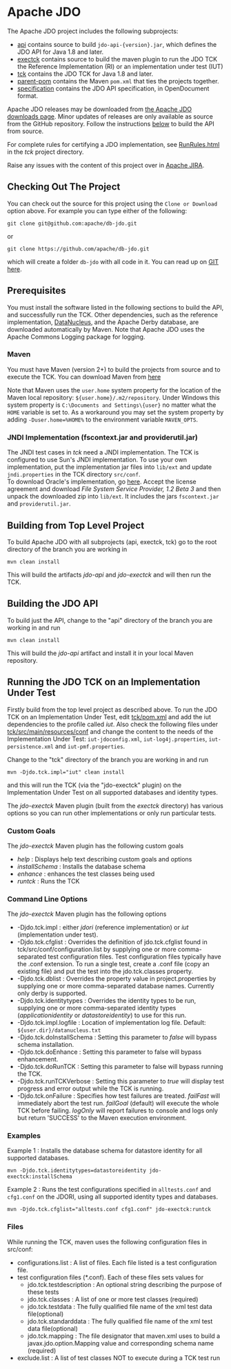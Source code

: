 <!--
  Licensed to the Apache Software Foundation (ASF) under one or more
  contributor license agreements.  See the NOTICE file distributed with
  this work for additional information regarding copyright ownership.
  The ASF licenses this file to You under the Apache License, Version 2.0
  (the "License"); you may not use this file except in compliance with
  the License.  You may obtain a copy of the License at

      http://www.apache.org/licenses/LICENSE-2.0

  Unless required by applicable law or agreed to in writing, software
  distributed under the License is distributed on an "AS IS" BASIS,
  WITHOUT WARRANTIES OR CONDITIONS OF ANY KIND, either express or implied.
  See the License for the specific language governing permissions and
  limitations under the License.
  -->
# Apache JDO

The Apache JDO project includes the following subprojects:

* [api](https://github.com/apache/db-jdo/tree/main/api) contains source to build `jdo-api-{version}.jar`, which defines the JDO API for Java 1.8 and later.
* [exectck](https://github.com/apache/db-jdo/tree/main/exectck) contains source to build the maven plugin to run the JDO TCK the Reference Implementation (RI) or an implementation under test (IUT)
* [tck](https://github.com/apache/db-jdo/tree/main/tck) contains the JDO TCK for Java 1.8 and later.
* [parent-pom](https://github.com/apache/db-jdo/tree/main/parent-pom) contains the Maven `pom.xml` that ties the projects together.
* [specification](https://github.com/apache/db-jdo/tree/main/specification) contains the JDO API specification, in OpenDocument format.

Apache JDO releases may be downloaded from [the Apache JDO downloads page](http://db.apache.org/jdo/downloads.html).
Minor updates of releases are only available as source from the GitHub repository.
Follow the instructions [below](link:#building-the-jdo-api) to build the API from source.

For complete rules for certifying a JDO implementation, see [RunRules.html](https://github.com/apache/db-jdo/blob/main/tck/RunRules.html) in the *tck* project directory.

Raise any issues with the content of this project over in [Apache JIRA](https://issues.apache.org/jira/browse/JDO).


## Checking Out The Project

You can check out the source for this project using the `Clone or Download` option above. For example you can type either of the following:

    git clone git@github.com:apache/db-jdo.git

or

    git clone https://github.com/apache/db-jdo.git

which will create a folder `db-jdo` with all code in it. You can read up on [GIT here](https://git-scm.com/book/en/v2/Getting-Started-About-Version-Control).


## Prerequisites

You must install the software listed in the following sections to build the API, and successfully run the TCK.
Other dependencies, such as the reference implementation, [DataNucleus](https://github.com/datanucleus), and the Apache Derby database, are downloaded automatically by Maven.
Note that Apache JDO uses the Apache Commons Logging package for logging.

### Maven

You must have Maven (version 2+) to build the projects from source and to execute the TCK. You can download Maven from [here](http://maven.apache.org/download.html)

Note that Maven uses the `user.home` system property for the location of the Maven local repository: `${user.home}/.m2/repository`.
Under Windows this system property is `C:\Documents and Settings\{user}` no matter what the `HOME` variable is set to. As a workaround you may set the system property by adding `-Duser.home=%HOME%` to the environment variable `MAVEN_OPTS`.

### JNDI Implementation (fscontext.jar and providerutil.jar)

The JNDI test cases in *tck* need a JNDI implementation. The TCK is configured to use Sun's JNDI implementation. To use your own implementation, put the implementation jar files into `lib/ext` and update `jndi.properties` in the TCK directory `src/conf`.  
To download Oracle's implementation, go [here](http://www.oracle.com/technetwork/java/javasebusiness/downloads/java-archive-downloads-java-plat-419418.html#7110-jndi-1.2.1-oth-JPR). Accept the license agreement and download *File System Service Provider, 1.2 Beta 3* and then unpack the downloaded zip into `lib/ext`. It includes the jars `fscontext.jar` and `providerutil.jar`.


## Building from Top Level Project

To build Apache JDO with all subprojects (api, exectck, tck) go to the root directory of the branch you are working in

    mvn clean install

This will build the artifacts *jdo-api* and *jdo-exectck* and will then run the TCK.


## Building the JDO API

To build just the API, change to the "api" directory of the branch you are working in and run

    mvn clean install

This will build the *jdo-api* artifact and install it in your local Maven repository.


## Running the JDO TCK on an Implementation Under Test

Firstly build from the top level project as described above.
To run the JDO TCK on an Implementation Under Test, edit [tck/pom.xml](https://github.com/apache/db-jdo/blob/main/tck/pom.xml) and add the iut dependencies to the profile called *iut*. 
Also check the following files under [tck/src/main/resources/conf](https://github.com/apache/db-jdo/tree/main/tck/src/main/resources/conf) and change the content to the needs of the Implementation Under Test: `iut-jdoconfig.xml`, `iut-log4j.properties`, `iut-persistence.xml` and `iut-pmf.properties`.

Change to the "tck" directory of the branch you are working in and run

    mvn -Djdo.tck.impl="iut" clean install

and this will run the TCK (via the "jdo-exectck" plugin) on the Implementation Under Test on all supported databases and identity types.

The *jdo-exectck* Maven plugin (built from the *exectck* directory) has various options so you can run other implementations or only run particular tests.


### Custom Goals

The *jdo-exectck* Maven plugin has the following custom goals

* *help* : Displays help text describing custom goals and options
* *installSchema* : Installs the database schema
* *enhance* : enhances the test classes being used
* *runtck* : Runs the TCK


### Command Line Options

The *jdo-exectck* Maven plugin has the following options

* -Djdo.tck.impl : either *jdori* (reference implementation) or *iut* (implementation under test).
* -Djdo.tck.cfglist : Overrides the definition of jdo.tck.cfglist found in tck/src/conf/configuration.list by supplying one or more comma-separated test configuration files. Test configuration files typically have the .conf extension. To run a single test, create a .conf file (copy an existing file) and put the test into the jdo.tck.classes property.
* -Djdo.tck.dblist : Overrides the property value in project.properties by supplying one or more comma-separated database names. Currently only derby is supported.
* -Djdo.tck.identitytypes : Overrides the identity types to be run, supplying one or more comma-separated identity types (*applicationidentity* or *datastoreidentity*) to use for this run.
* -Djdo.tck.impl.logfile : Location of implementation log file. Default: `${user.dir}/datanucleus.txt`
* -Djdo.tck.doInstallSchema : Setting this parameter to *false* will bypass schema installation.
* -Djdo.tck.doEnhance : Setting this parameter to false will bypass enhancement.
* -Djdo.tck.doRunTCK : Setting this parameter to false will bypass running the TCK.
* -Djdo.tck.runTCKVerbose : Setting this parameter to *true* will display test progress and error output while the TCK is running.
* -Djdo.tck.onFailure : Specifies how test failures are treated. *failFast* will immediately abort the test run. *failGoal* (default) will execute the whole TCK before failing. *logOnly* will report failures to console and logs only but return 'SUCCESS' to the Maven execution environment.


### Examples

Example 1 : Installs the database schema for datastore identity for all supported databases.

    mvn -Djdo.tck.identitytypes=datastoreidentity jdo-exectck:installSchema


Example 2 : Runs the test configurations specified in `alltests.conf` and `cfg1.conf` on the JDORI, using all supported identity types and databases.

    mvn -Djdo.tck.cfglist="alltests.conf cfg1.conf" jdo-exectck:runtck



### Files

While running the TCK, maven uses the following configuration files in src/conf:

* configurations.list  : A list of files. Each file listed is a test configuration file.
* test configuration files (*.conf). Each of these files sets values for
    * jdo.tck.testdescription : An optional string describing the purpose of these tests
    * jdo.tck.classes : A list of one or more test classes (required)
    * jdo.tck.testdata : The fully qualified file name of the xml test data file(optional)
    * jdo.tck.standarddata : The fully qualified file name of the xml test data file(optional)
    * jdo.tck.mapping : The file designator that maven.xml uses to build a javax.jdo.option.Mapping value and corresponding schema name (required)
* exclude.list  : A list of test classes NOT to execute during a TCK test run


